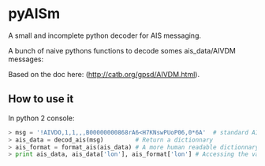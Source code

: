 # pyAISm

A small and incomplete python decoder for AIS messaging.

A bunch of naive pythons functions to decode somes ais_data/AIVDM messages:

Based on the doc here: (http://catb.org/gpsd/AIVDM.html).

## How to use it
In python 2 console:
```python
> msg = '!AIVDO,1,1,,,B00000000868rA6<H7KNswPUoP06,0*6A'  # standard AIVDO sentence as a string
> ais_data = decod_ais(msg)         # Return a dictionnary
> ais_format = format_ais(ais_data) # A more human readable dictionnary
> print ais_data, ais_data['lon'], ais_format['lon'] # Accessing the value of the key
```
